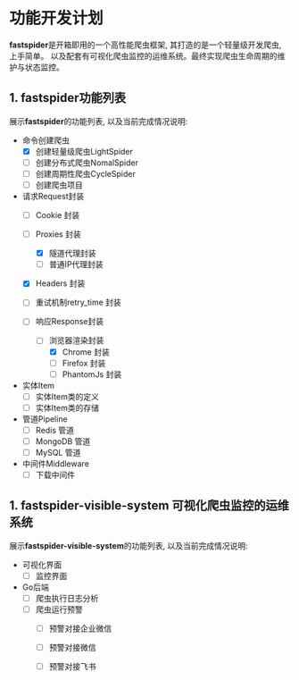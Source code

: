 # 功能开发计划

**fastspider**是开箱即用的一个高性能爬虫框架, 其打造的是一个轻量级开发爬虫, 上手简单。 以及配套有可视化爬虫监控的运维系统。最终实现爬虫生命周期的维护与状态监控。

## 1. fastspider功能列表

展示**fastspider**的功能列表, 以及当前完成情况说明:

       
 - 命令创建爬虫
    - [x] 创建轻量级爬虫LightSpider
    - [ ] 创建分布式爬虫NomalSpider
    - [ ] 创建周期性爬虫CycleSpider
    - [ ] 创建爬虫项目

 - 请求Request封装
    - [ ] Cookie 封装
    - [ ] Proxies 封装
        - [x] 隧道代理封装
        - [ ] 普通IP代理封装
    - [x] Headers 封装
    - [ ] 重试机制retry_time 封装

     - [ ] 响应Response封装
        - [ ] 浏览器渲染封装
            - [x] Chrome 封装
            - [ ] Firefox 封装
            - [ ] PhantomJs 封装

- 实体Item
    - [ ] 实体Item类的定义
    - [ ] 实体Item类的存储

- 管道Pipeline
    - [ ] Redis 管道
    - [ ] MongoDB 管道
    - [ ] MySQL 管道

- 中间件Middleware
    - [ ] 下载中间件

## 1. fastspider-visible-system 可视化爬虫监控的运维系统

展示**fastspider-visible-system**的功能列表, 以及当前完成情况说明:

 - 可视化界面
    - [ ] 监控界面

 - Go后端
    - [ ] 爬虫执行日志分析
    - [ ] 爬虫运行预警
        - [ ] 预警对接企业微信
        - [ ] 预警对接微信
        - [ ] 预警对接飞书
    
    
